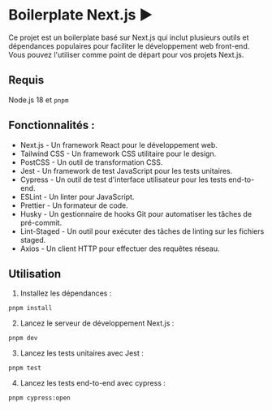 # Boilerplate Next.js ▶️

Ce projet est un boilerplate basé sur Next.js qui inclut plusieurs outils et dépendances populaires pour faciliter le développement web front-end. Vous pouvez l'utiliser comme point de départ pour vos projets Next.js.

## Requis

Node.js 18 et `pnpm`

## Fonctionnalités :

- Next.js - Un framework React pour le développement web.
- Tailwind CSS - Un framework CSS utilitaire pour le design.
- PostCSS - Un outil de transformation CSS.
- Jest - Un framework de test JavaScript pour les tests unitaires.
- Cypress - Un outil de test d'interface utilisateur pour les tests end-to-end.
- ESLint - Un linter pour JavaScript.
- Prettier - Un formateur de code.
- Husky - Un gestionnaire de hooks Git pour automatiser les tâches de pré-commit.
- Lint-Staged - Un outil pour exécuter des tâches de linting sur les fichiers staged.
- Axios - Un client HTTP pour effectuer des requêtes réseau.

## Utilisation

1. Installez les dépendances :

```
pnpm install
```

2. Lancez le serveur de développement Next.js :

```
pnpm dev
```

3. Lancez les tests unitaires avec Jest :

```
pnpm test
```

4. Lancez les tests end-to-end avec cypress :

```
pnpm cypress:open
```
